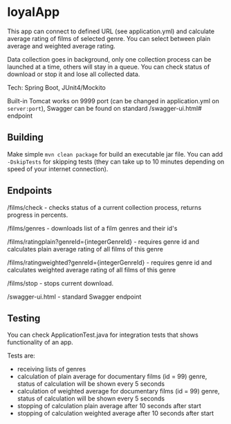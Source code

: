 # loyalApp
This app can connect to defined URL (see application.yml) and calculate average rating of films of selected genre. You can select between plain average and weighted average rating.

Data collection goes in background, only one collection process can be launched at a time, others will stay in a queue.
You can check status of download or stop it and lose all collected data.

Tech: Spring Boot, JUnit4/Mockito

Built-in Tomcat works on 9999 port (can be changed in application.yml on `server:port`), Swagger can be found on standard /swagger-ui.html# endpoint

## Building

Make simple `mvn clean package` for build an executable jar file. You can add `-DskipTests` for skipping tests (they can take up to 10 minutes depending on speed of your internet connection).

## Endpoints

/films/check - checks status of a current collection process, returns progress in percents.

/films/genres - downloads list of a film genres and their id's

/films/ratingplain?genreId={integerGenreId} - requires genre id and calculates plain average rating of all films of this genre

/films/ratingweighted?genreId={integerGenreId} - requires genre id and calculates weighted average rating of all films of this genre

/films/stop - stops current download.

/swagger-ui.html - standard Swagger endpoint

## Testing

You can check ApplicationTest.java for integration tests that shows functionality of an app.

Tests are:
* receiving lists of genres 
* calculation of plain average for documentary films (id = 99) genre, status of calculation will be shown every 5 seconds
* calculation of weighted average for documentary films (id = 99) genre, status of calculation will be shown every 5 seconds
* stopping of calculation plain average after 10 seconds after start
* stopping of calculation weighted average after 10 seconds after start
